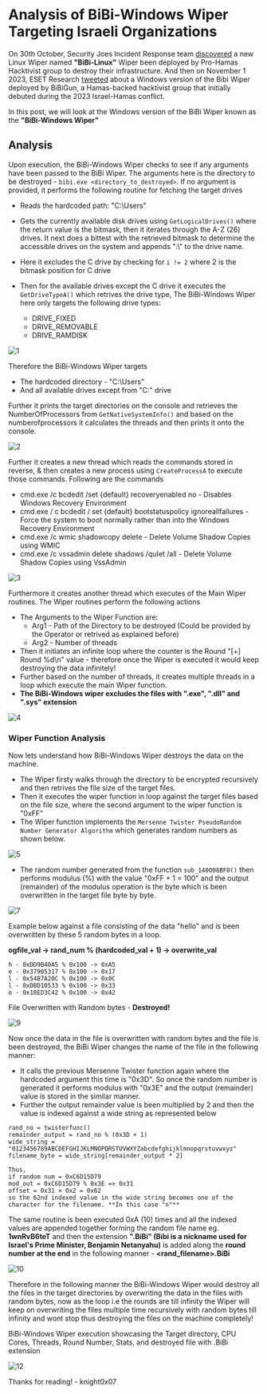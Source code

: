 # Analysis of BiBi-Windows Wiper Targeting Israeli Organizations

On 30th October, Security Joes Incident Response team [discovered](https://www.securityjoes.com/post/bibi-linux-a-new-wiper-dropped-by-pro-hamas-hacktivist-group) a new Linux Wiper named **"BiBi-Linux"** Wiper been deployed by Pro-Hamas Hacktivist group to destroy their infrastructure. And then on November 1 2023, ESET Research [tweeted](https://twitter.com/ESETresearch/status/1719437301900595444) about a Windows version of the Bibi Wiper deployed by BiBiGun, a Hamas-backed hacktivist group that initially debuted during the 2023 Israel-Hamas conflict.

In this post, we will look at the Windows version of the BiBi Wiper known as the **"BiBi-Windows Wiper"**

## Analysis

Upon execution, the BiBi-Windows Wiper checks to see if any arguments have been passed to the BiBi Wiper. The arguments here is the directory to be destroyed - `bibi.exe <directory_to_destroyed>`. If no argument is provided, it performs the following routine for fetching the target drives

- Reads the hardcoded path: "C:\Users"
- Gets the currently available disk drives using `GetLogicalDrives()` where the return value is the bitmask, then it iterates through the A-Z (26) drives. It next does a bittest with the retrieved bitmask to determine the accessible drives on the system and appends ":\\" to the drive name.
- Here it excludes the C drive by checking for `i != 2` where 2 is the bitmask position for C drive
- Then for the available drives except the C drive it executes the `GetDriveTypeA()` which retrives the drive type, The BiBi-Windows Wiper here only targets the following drive types:

  - DRIVE_FIXED
  - DRIVE_REMOVABLE
  - DRIVE_RAMDISK

![1](https://github.com/knight0x07/BiBi-Windows-Wiper-Analysis/assets/60843949/44f0d6bd-2ea6-4d93-8f4f-208f7b73126e)

Therefore the BiBi-Windows Wiper targets
- The hardcoded directory - "C:\Users"
- And all available drives except from "C:\" drive

Further it prints the target directories on the console and retrieves the NumberOfProcessors from `GetNativeSystemInfo()` and based on the numberofprocessors it calculates the threads and then prints it onto the console.

![2](https://github.com/knight0x07/BiBi-Windows-Wiper-Analysis/assets/60843949/4828d72d-058c-4e5e-8602-a51077c45a4f)

Further it creates a new thread which reads the commands stored in reverse, & then creates a new process using `CreateProcessA` to execute those commands. Following are the commands

- cmd.exe /c bcdedit /set {default} recoveryenabled no - Disables Windows Recovery Environment 
- cmd.exe / c bcdedit / set {default} bootstatuspolicy ignoreallfailures - Force the system to boot normally rather than into the Windows Recovery Environment
- cmd.exe /c wmic shadowcopy delete - Delete Volume Shadow Copies using WMIC
- cmd.exe /c  vssadmin delete   shadows /quIet /all - Delete Volume Shadow Copies using VssAdmin

![3](https://github.com/knight0x07/BiBi-Windows-Wiper-Analysis/assets/60843949/c345a18d-df95-4515-9a0d-db075e7c3080)

Furthermore it creates another thread which executes of the Main Wiper routines. The Wiper routines perform the following actions

- The Arguments to the Wiper Function are:
	- Arg1 - Path of the Directory to be destroyed (Could be provided by the Operator or retrived as explained before)
	- Arg2 - Number of threads
- Then it initiates an infinite loop where the counter is the Round "[+] Round %d\n" value - therefore once the Wiper is executed it would keep destroying the data infinitely!
- Further based on the number of threads, it creates multiple threads in a loop which execute the main Wiper function.
- **The BiBi-Windows wiper excludes the files with ".exe", ".dll" and ".sys" extension**

![4](https://github.com/knight0x07/BiBi-Windows-Wiper-Analysis/assets/60843949/cd0ea284-eb37-413b-a245-78d81d759382)

### Wiper Function Analysis

Now lets understand how BiBi-Windows Wiper destroys the data on the machine.

- The Wiper firsty walks through the directory to be encrypted recursively and then retrives the file size of the target files.
- Then it executes the wiper function in loop against the target files based on the file size, where the second argument to the wiper function is "0xFF"
- The Wiper function implements the `Mersenne Twister PseudoRandom Number Generator Algorithm` which generates random numbers as shown below.

![5](https://github.com/knight0x07/BiBi-Windows-Wiper-Analysis/assets/60843949/976436bf-a95b-40e3-9f57-a1187a04006b)

- The random number generated from the function `sub_140008BF0()` then performs modulus (%) with the value "0xFF + 1 = 100" and the output (remainder) of the modulus operation is the byte which is been overwritten in the target file byte by byte.

![7](https://github.com/knight0x07/BiBi-Windows-Wiper-Analysis/assets/60843949/fd0acb14-f92b-46d4-865e-9be23920ee8f)

Example below against a file consisting of the data "hello" and is been overwritten by these 5 random bytes in a loop.

**ogfile_val -> rand_num % (hardcoded_val + 1) -> overwrite_val**

```    
h - 0xDD9B40A5 % 0x100 -> 0xA5
e - 0x37905317 % 0x100 -> 0x17
l - 0x54B7A20C % 0x100 -> 0x0C
l - 0xDBD10533 % 0x100 -> 0x33
o - 0x18ED3C42 % 0x100 -> 0x42
```
File Overwritten with Random bytes - **Destroyed!**

![9](https://github.com/knight0x07/BiBi-Windows-Wiper-Analysis/assets/60843949/460563a8-5f4d-4482-b904-a79074d77858)

Now once the data in the file is overwritten with random bytes and the file is been destroyed, the BiBi Wiper changes the name of the file in the following manner:

- It calls the previous Mersenne Twister function again where the hardcoded argument this time is "0x3D". So once the random number is generated it performs modulus with "0x3E" and the output (remainder) value is stored in the similar manner.
- Further the output remainder value is been multiplied by 2 and then the value is indexed against a wide string as represented below

```
rand_no = twisterfunc()
remainder_output = rand_no % (0x3D + 1)
wide_string = "0123456789ABCDEFGHIJKLMNOPQRSTUVWXYZabcdefghijklmnopqrstuvwxyz"
filename_byte = wide_string[remainder_output * 2]

Thus,
if random num = 0xC6D15D79
mod_out = 0xC6D15D79 % 0x3E => 0x31
offset = 0x31 × 0x2 = 0x62
so the 62nd indexed value in the wide string becomes one of the character for the filename. **In this case "n"**

```
The same routine is been executed 0xA (10) times and all the indexed values are appended together forming the random file name eg. **1wnRvB6teT** and then the extension **".BiBi" (Bibi is a nickname used for Israel's Prime Minister, Benjamin Netanyahu)** is added along the **round number at the end** in the following manner - **<rand_filename>.BiBi<roundno>**

![10](https://github.com/knight0x07/BiBi-Windows-Wiper-Analysis/assets/60843949/7a1167a3-3f47-4b46-911d-eb61ca6500dd)

Therefore in the following manner the BiBi-Windows Wiper would destroy all the files in the target directories by overwriting the data in the files with random bytes, now as the loop i.e the rounds are till infinity the Wiper will keep on overwriting the files multiple time recursively with random bytes till infinity and wont stop thus destroying the files on the machine completely!

BiBi-Windows Wiper execution showcasing the Target directory, CPU Cores, Threads, Round Number, Stats, and destroyed file with .BiBi extension

![12](https://github.com/knight0x07/BiBi-Windows-Wiper-Analysis/assets/60843949/6221f60a-5b3d-41d3-b6e5-4f9dd02834ea)


Thanks for reading! - knight0x07






